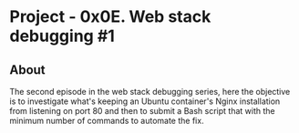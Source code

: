# Project - 0x0E. Web stack debugging #1

## About
The second episode in the web stack debugging series, here the objective is to
investigate what's keeping an Ubuntu container's Nginx installation from
listening on port 80 and then to submit a Bash script that with the minimum
number of commands to automate the fix.
